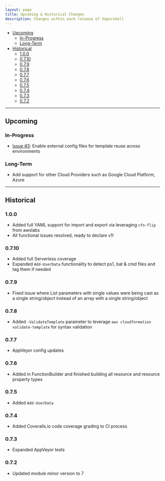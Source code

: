 ```yaml
---
layout: page 
title: Upcoming & Historical Changes
description: Changes within each release of Vaporshell
---
```

<!-- TOC -->

- [Upcoming](#upcoming)
    - [In-Progress](#in-progress)
    - [Long-Term](#long-term)
- [Historical](#historical)
    - [1.0.0](#100)
    - [0.7.10](#0710)
    - [0.7.9](#079)
    - [0.7.8](#078)
    - [0.7.7](#077)
    - [0.7.6](#076)
    - [0.7.5](#075)
    - [0.7.4](#074)
    - [0.7.3](#073)
    - [0.7.2](#072)

<!-- /TOC -->

***

## Upcoming

### In-Progress

- [Issue #3](https://github.com/scrthq/Vaporshell/issues/3): Enable external config files for template reuse across environments

### Long-Term

- Add support for other Cloud Providers such as Google Cloud Platform, Azure

***

## Historical

### 1.0.0

- Added full YAML support for import and export via leveraging `cfn-flip` from awslabs
- All functional issues resolved, ready to declare v1!  


### 0.7.10

- Added full Serverless coverage
- Expanded `Add-UserData` functionality to detect ps1, bat & cmd files and tag them if needed


### 0.7.9

- Fixed issue where List parameters with single values were being cast as a single string/object instead of an array with a single string/object


### 0.7.8

- Added `-ValidateTemplate` parameter to leverage `aws cloudformation validate-template` for syntax validation


### 0.7.7

- AppVeyor config updates


### 0.7.6 

- Added in FunctionBuilder and finished building all resource and resource property types


### 0.7.5 

- Added `Add-UserData`


### 0.7.4 

- Added Coveralls.io code coverage grading to CI process


### 0.7.3

- Expanded AppVeyor tests


### 0.7.2

- Updated module minor version to 7